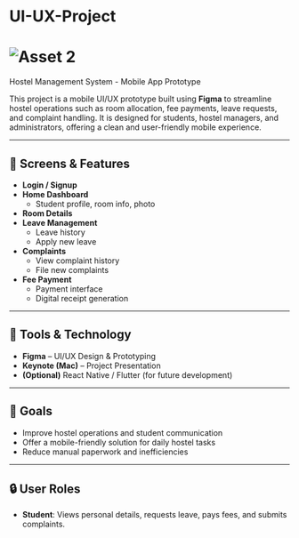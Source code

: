 # UI-UX-Project
# ![Asset 2](https://github.com/user-attachments/assets/f0bbf210-655b-4f75-82b8-e9e8a2ceefd7)
 Hostel Management System - Mobile App Prototype

This project is a mobile UI/UX prototype built using **Figma** to streamline hostel operations such as room allocation, fee payments, leave requests, and complaint handling. It is designed for students, hostel managers, and administrators, offering a clean and user-friendly mobile experience.

---

## 📱 Screens & Features

- **Login / Signup**
- **Home Dashboard**  
  - Student profile, room info, photo
- **Room Details**
- **Leave Management**
  - Leave history
  - Apply new leave
- **Complaints**
  - View complaint history
  - File new complaints
- **Fee Payment**
  - Payment interface
  - Digital receipt generation

---

## 🔧 Tools & Technology

- **Figma** – UI/UX Design & Prototyping  
- **Keynote (Mac)** – Project Presentation  
- **(Optional)** React Native / Flutter (for future development)

---

## 🎯 Goals

- Improve hostel operations and student communication
- Offer a mobile-friendly solution for daily hostel tasks
- Reduce manual paperwork and inefficiencies

---

## 🔒 User Roles

- **Student**: Views personal details, requests leave, pays fees, and submits complaints.

